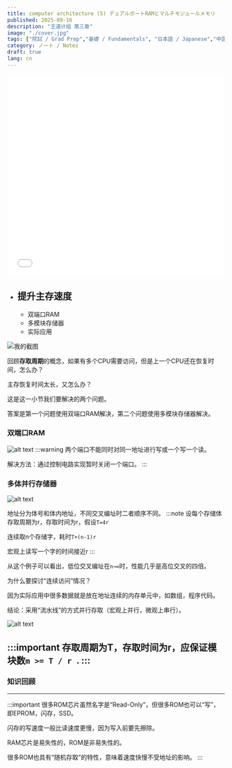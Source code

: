 ```yaml
---
title: computer architecture (5) デュアルポートRAMとマルチモジュールメモリ
published: 2025-09-16
description: "王道计组 第三章"
image: "./cover.jpg"
tags: ["院試 / Grad Prep","基礎 / Fundamentals", "日本語 / Japanese","中国語 / Chinese"]
category: ノート / Notes
draft: true
lang: cn
---
```

<iframe width="100%" height="468" src="//player.bilibili.com/player.html?isOutside=true&aid=995248168&bvid=BV1ps4y1d73V&cid=1179018518&p=37"  crolling="no" border="0" frameborder="no" framespacing="0" allowfullscreen="true"></iframe>

- ## 提升主存速度
    - 双端口RAM
    - 多模块存储器
    - 实际应用

![我的截图](/images/29.png)

回顾**存取周期**的概念，如果有多个CPU需要访问，但是上一个CPU还在恢复时间，怎么办？

主存恢复时间太长，又怎么办？

这是这一小节我们要解决的两个问题。 

答案是第一个问题使用双端口RAM解决，第二个问题使用多模块存储器解决。

### 双端口RAM

![alt text](/images/30.png)
:::warning
两个端口不能同时对同一地址进行写或一个写一个读。

解决方法：通过控制电路实现暂时关闭一个端口。
:::


### 多体并行存储器
![alt text](/images/31.png)

地址分为体号和体内地址，不同交叉编址时二者顺序不同。
:::note
设每个存储体存取周期为r，存取时间为r，假设`T=4r`

连续取n个存储字，耗时`T+(n-1)r`

宏观上读写一个字的时间接近r
:::

从这个例子可以看出，低位交叉编址在`n→∞`时，性能几乎是高位交叉的四倍。

为什么要探讨“连续访问”情况？

因为实际应用中很多数据就是放在地址连续的内存单元中，如数组，程序代码。

结论：采用“流水线”的方式并行存取（宏观上并行，微观上串行）。

![alt text](/images/32.png)

:::important
存取周期为T，存取时间为r，应保证模块数`m >= T / r `.
:::
---

###  知识回顾

---


:::important
很多ROM芯片虽然名字是“Read-Only”，但很多ROM也可以“写”，即EPROM，闪存，SSD。

闪存的写速度一般比读速度更慢，因为写入前要先擦除。  

RAM芯片是易失性的，ROM是非易失性的。

很多ROM也具有“随机存取”的特性，意味着速度快慢不受地址的影响。
:::